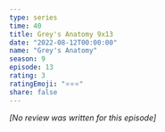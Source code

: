 ```yaml
---
type: series
time: 40
title: Grey's Anatomy 9x13
date: "2022-08-12T00:00:00"
name: "Grey's Anatomy"
season: 9
episode: 13
rating: 3
ratingEmoji: "⭐️⭐️⭐️"
share: false
---
```


_[No review was written for this episode]_
